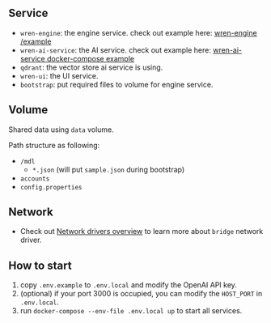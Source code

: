 ## Service
* `wren-engine`: the engine service. check out example here: [wren-engine
/example](https://github.com/Canner/wren-engine/tree/main/example)
* `wren-ai-service`: the AI service. check out example here: [wren-ai-service docker-compose example](https://github.com/Canner/WrenAI/blob/main/wren-ai-service/docker/docker-compose.yaml)
* `qdrant`: the vector store ai service is using.
* `wren-ui`: the UI service.
* `bootstrap`: put required files to volume for engine service.

## Volume
Shared data using `data` volume.

Path structure as following:
* `/mdl`
    * `*.json` (will put `sample.json` during bootstrap)
* `accounts`
* `config.properties`

## Network
* Check out [Network drivers overview](https://docs.docker.com/network/drivers/) to learn more about `bridge` network driver.

## How to start
1. copy `.env.example` to `.env.local` and modify the OpenAI API key.
1. (optional) if your port 3000 is occupied, you can modify the `HOST_PORT` in `.env.local`.
1. run `docker-compose --env-file .env.local up` to start all services.
